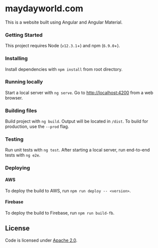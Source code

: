 # maydayworld.com

This is a website built using Angular and Angular Material.

### Getting Started
This project requires Node (`v12.3.1`+) and npm (`6.9.0`+).

### Installing
Install dependencies with `npm install` from root directory.

### Running locally
Start a local server with `ng serve`. Go to [http://localhost:4200](http://localhost:4200) from a web browser.

### Building files
Build project with `ng build`. Output will be located in `/dist`. To build for production, use the `--prod` flag.

### Testing
Run unit tests with `ng test`. After starting a local server, run end-to-end tests with `ng e2e`.

### Deploying
#### AWS
To deploy the build to AWS, run `npm run deploy -- <version>`.

#### Firebase
To deploy the build to Firebase, run `npm run build-fb`.

## License
Code is licensed under [Apache 2.0](/LICENSE).
